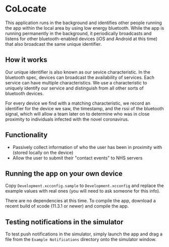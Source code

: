 CoLocate
========

This application runs in the background and identifies other people running the
app within the local area by using low energy bluetooth. While the app is running
permanently in the background, it periodically broadcasts and listens for other 
bluetooth-enabled devices (iOS and Android at this time) that also broadcast the
same unique identifier.

How it works
------------
Our unique identifier is also known as our sevice characteristic. In the bluetooth
spec, devices can broadcast the availability of services. Each service can have 
multiple characteristics. We use a characteristic to uniquely identify our service
and distinguish from all other sorts of bluetooth devices.

For every device we find with a matching characteristic, we record an identifier
for the device we saw, the timestamp, and the rssi of the bluetooth signal, which
will allow a team later on to determine who was in close proximity to individuals
infected with the novel coronavirus.

Functionality
-------------
* Passively collect information of who the user has been in proximity with
  (stored locally on the device)
* Allow the user to submit their "contact events" to NHS servers 

Running the app on your own device
----------------------------------
Copy `Development.xcconfig.sample` to `Development.xcconfig` and replace the
example values with real ones (you will need to ask someone for this info).

There are no dependencies at this time. To compile the app, download a recent
build of xcode (11.3.1 or newer) and compile the app.

Testing notifications in the simulator
-------------------------------------
To test push notifications in the simulator, simply launch the app and drag
a file from the `Example Notifications` directory onto the simulator window.
